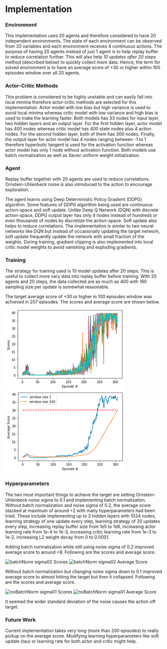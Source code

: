[//]: # (Image References)

[scores]: ./images/scores.png "Scores"
[average-score]: ./images/average-score.png "Average Score"
[hp-batchNorm-sigma02-scores]: ./images/hp-batchNorm-sigma02-scores.png "batchNorm sigma02 Scores"
[hp-batchNorm-sigma02-average-score]: ./images/hp-batchNorm-sigma02-average-score.png "batchNorm sigma02 Average Score"
[hp-noBatchNorm-sigma01-scores]: ./images/hp-noBatchNorm-sigma01-scores.png "noBatchNorm sigma01 Scores"
[hp-noBatchNorm-sigma01-average-score]: ./images/hp-noBatchNorm-sigma01-average-score.png "noBatchNorm sigma01 Average Score"


# Implementation

### Environment
This implementation uses 20 agents and therefore considered to have 20 independent environments. The state of each environment can be observed from 33 variables and each environment receives 4 continuous actions. The purpose of having 20 agents instead of just 1 agent is to help replay buffer to reduce correlation further. This will also help *10 updates after 20 steps* method (described below) to quickly collect more data. Hence, the term for solved environment is to have an average score of +30 or higher within 100 episodes window over all 20 agents.

### Actor-Critic Methods
This problem is considered to be highly unstable and can easily fall into local minima therefore actor-critic methods are selected for this implementation. Actor model with low bias but high variance is used to avoid local minima whereas critic model with low variance and high bias is used to make the learning faster. Both models has 33 nodes for input layer, two hidden layers and an output layer. For the first hidden layer, actor model has 400 nodes whereas critic model has 400 state nodes plus 4 action nodes. For the second hidden layer, both of them has 300 nodes. Finally, the output layer for actor model has 4 nodes ranging between -1 to 1 therefore hyperbolic tangent is used for the activation function whereas actor model has only 1 node without activation function. Both models use batch normalization as well as Xavier uniform weight initialization.

### Agent
Replay buffer together with 20 agents are used to reduce correlations. Ornstein-Uhlenbeck noise is also introduced to the action to encourage exploration.

The agent learns using Deep Deterministic Policy Gradient (DDPG) algorithm. Some features of DDPG algorithm being used are continuous action-space and soft update. Unlike Deep Q Network (DQN) with discrete action-space, DDPG output layer has only 4 nodes instead of hundreds or even thousands of nodes by discretize the action-space. Soft update also helps to reduce correlations. The implementation is similar to two neural networks like DQN but instead of occasionally updating the target network, soft update frequently update the network with small fraction of the weights. During training, gradient clipping is also implemented into local critic model weights to avoid vanishing and exploding gradients.

### Training
The strategy for training used is 10 model updates after 20 steps. This is useful to collect more vary data into replay buffer before training. With 20 agents and 20 steps, the data collected are as much as 400 with 160 sampling size per update is somewhat reasonable.

The target average score of +30 or higher in 100 episodes window was achieved in 207 episodes. The scores and average score are shown below.

![Scores][scores]
![Average Score][average-score]

### Hyperparameters
The two most important things to achieve the target are setting Ornstein-Uhlenbeck noise sigma to 0.1 and implementing batch normalization. Without batch normalization and noise sigma of 0.2, the average score stacked at maximum of around +2 with many hyperparameters had been tried. These include implementing up to 3 hidden layers with 1024 nodes, learning strategy of one update every step, learning strategy of 20 updates every step, increasing replay buffer size from 1e5 to 1e6, increasing actor learning rate from 1e-4 to 1e-3, increasing critic learning rate from 1e-3 to 1e-2, increasing L2 weight decay from 0 to 0.0001.

Adding batch normalization while still using noise sigma of 0.2 improved average score to around +8. Following are the scores and average score.

![batchNorm sigma02 Scores](hp-batchNorm-sigma02-scores)
![batchNorm sigma02 Average Score](hp-batchNorm-sigma02-average-score)

Without batch normalization but changing noise sigma down to 0.1 improved average score to almost hitting the target but then it collapsed. Following are the scores and average score.

![noBatchNorm sigma01 Scores](hp-noBatchNorm-sigma01-scores)
![noBatchNorm sigma01 Average Score](hp-noBatchNorm-sigma01-average-score)

It seemed the wider standard deviation of the noise causes the action off target.

### Future Work
Current implementation takes very long (more than 200 episodes) to really pickup on the average score. Modifying learning hyperparameters like soft update (tau) or learning rate for both actor and critic might help.
